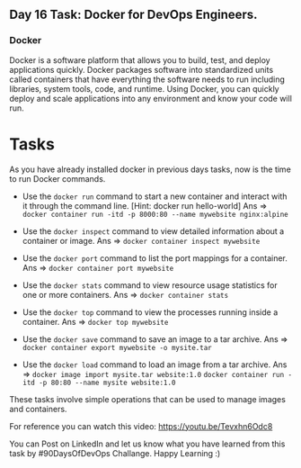 ## Day 16 Task: Docker for DevOps Engineers.


### Docker
 Docker is a software platform that allows you to build, test, and deploy applications quickly. Docker packages software into standardized units called containers that have everything the software needs to run including libraries, system tools, code, and runtime. Using Docker, you can quickly deploy and scale applications into any environment and know your code will run.

# Tasks

 As you have already installed docker in previous days tasks, now is the time to run Docker commands.

- Use the `docker run` command to start a new container and interact with it through the command line. [Hint: docker run hello-world]
Ans => `docker container run -itd -p 8000:80 --name mywebsite nginx:alpine`
- Use the `docker inspect` command to view detailed information about a container or image.
Ans => `docker container inspect mywebsite`

- Use the `docker port` command to list the port mappings for a container.
Ans => `docker container port mywebsite`

- Use the `docker stats` command to view resource usage statistics for one or more containers.
Ans => `docker container stats`

- Use the `docker top` command to view the processes running inside a container.
Ans => `docker top mywebsite`

- Use the `docker save` command to save an image to a tar archive.
Ans => `docker container export mywebsite -o mysite.tar`

- Use the `docker load` command to load an image from a tar archive.
Ans => `docker image import mysite.tar website:1.0`
        `docker container run -itd -p 80:80 --name mysite website:1.0`

These tasks involve simple operations that can be used to manage images and containers. 

For reference you can watch this video:
https://youtu.be/Tevxhn6Odc8

You can Post on LinkedIn and let us know what you have learned from this task by #90DaysOfDevOps Challange. Happy Learning :)
